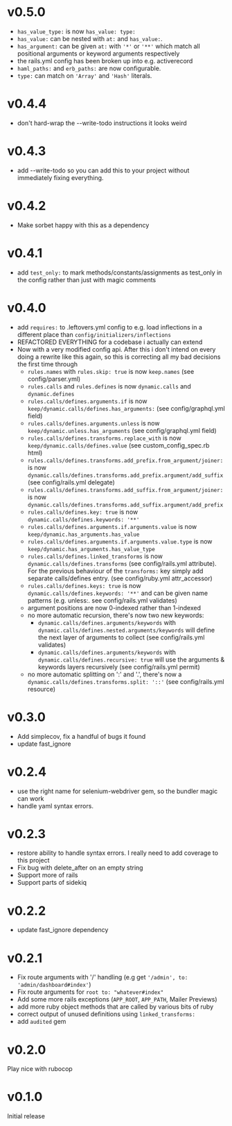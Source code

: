 # v0.5.0
- `has_value_type:` is now `has_value: type:`
- `has_value:` can be nested with `at:` and `has_value:`.
- `has_argument:` can be given `at:` with `'*'` or `'**'` which match all positional arguments or keyword arguments respectively
- the rails.yml config has been broken up into e.g. activerecord
- `haml_paths:` and `erb_paths:` are now configurable.
- `type:` can match on `'Array'` and `'Hash'` literals.

# v0.4.4
- don't hard-wrap the --write-todo instructions it looks weird

# v0.4.3
- add --write-todo so you can add this to your project without
immediately fixing everything.

# v0.4.2
- Make sorbet happy with this as a dependency
# v0.4.1
- add `test_only:` to mark methods/constants/assignments as test_only in the config rather than just with magic comments

# v0.4.0
- add `requires:` to .leftovers.yml config to e.g. load inflections in a different place than `config/initializers/inflections`
- REFACTORED EVERYTHING for a codebase i actually can extend
- Now with a very modified config api. After this i don't intend on every doing a rewrite like this again, so this is correcting all my bad decisions the first time through
  - `rules.names` with `rules.skip: true` is now `keep.names` (see config/parser.yml)
  - `rules.calls` and `rules.defines` is now `dynamic.calls` and `dynamic.defines`
  - `rules.calls/defines.arguments.if` is now `keep/dynamic.calls/defines.has_arguments:` (see config/graphql.yml field)
  - `rules.calls/defines.arguments.unless` is now `keep/dynamic.unless.has_arguments` (see config/graphql.yml field)
  - `rules.calls/defines.transforms.replace_with` is now `keep/dynamic.calls/defines.value` (see custom_config_spec.rb html)
  - `rules.calls/defines.transforms.add_prefix.from_argument/joiner:` is now `dynamic.calls/defines.transforms.add_prefix.argument/add_suffix` (see config/rails.yml delegate)
  - `rules.calls/defines.transforms.add_suffix.from_argument/joiner:` is now `dynamic.calls/defines.transforms.add_suffix.argument/add_prefix`
  - `rules.calls/defines.key: true` is now `dynamic.calls/defines.keywords: '**'`
  - `rules.calls/defines.arguments.if.arguments.value` is now `keep/dynamic.has_arguments.has_value`
  - `rules.calls/defines.arguments.if.arguments.value.type` is now `keep/dynamic.has_arguments.has_value_type`
  - `rules.calls/defines.linked_transforms` is now `dynamic.calls/defines.transforms` (see config/rails.yml attribute). For the previous behaviour of the `transforms:` key simply add separate calls/defines entry. (see config/ruby.yml attr_accessor)
  - `rules.calls/defines.keys: true` is now `dynamic.calls/defines.keywords: '**'` and can be given name patterns (e.g. unless:. see config/rails.yml validates)
  - argument positions are now 0-indexed rather than 1-indexed
  - no more automatic recursion, there's now two new keywords:
    - `dynamic.calls/defines.arguments/keywords` with `dynamic.calls/defines.nested.arguments/keywords` will define the next layer of arguments to collect (see config/rails.yml validates)
    - `dynamic.calls/defines.arguments/keywords` with `dynamic.calls/defines.recursive: true` will use the arguments & keywords layers recursively (see config/rails.yml permit)
  - no more automatic splitting on ':' and '.', there's now a `dynamic.calls/defines.transforms.split: '::'` (see config/rails.yml resource)

# v0.3.0
- Add simplecov, fix a handful of bugs it found
- update fast_ignore

# v0.2.4
- use the right name for selenium-webdriver gem, so the bundler magic can work
- handle yaml syntax errors.

# v0.2.3
- restore ability to handle syntax errors. I really need to add coverage to this project
- Fix bug with delete_after on an empty string
- Support more of rails
- Support parts of sidekiq

# v0.2.2
- update fast_ignore dependency

# v0.2.1

- Fix route arguments with '/' handling (e.g get `'/admin', to: 'admin/dashboard#index'`)
- Fix route arguments for `root to: "whatever#index"`
- Add some more rails exceptions (`APP_ROOT`, `APP_PATH`, Mailer Previews)
- add more ruby object methods that are called by various bits of ruby
- correct output of unused definitions using `linked_transforms:`
- add `audited` gem

# v0.2.0

Play nice with rubocop

# v0.1.0

Initial release
